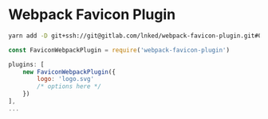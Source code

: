 # Webpack Favicon Plugin

```bash
yarn add -D git+ssh://git@gitlab.com/lnked/webpack-favicon-plugin.git#0.0.2

```

```js
const FaviconWebpackPlugin = require('webpack-favicon-plugin')

plugins: [
    new FaviconWebpackPlugin({
        logo: 'logo.svg'
        /* options here */
    })
],
...

```